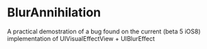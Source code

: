 BlurAnnihilation
================

A practical demostration of a bug found on the current (beta 5 iOS8) implementation of UIVisualEffectView + UIBlurEffect
